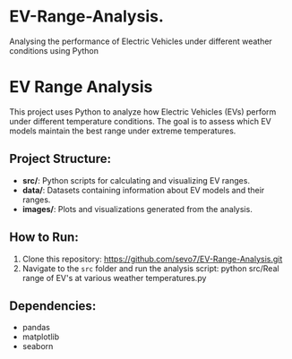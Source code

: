 # EV-Range-Analysis.
Analysing the performance of Electric Vehicles under different weather conditions using Python

# EV Range Analysis

This project uses Python to analyze how Electric Vehicles (EVs) perform under different temperature conditions. The goal is to assess which EV models maintain the best range under extreme temperatures.

## Project Structure:
- **src/**: Python scripts for calculating and visualizing EV ranges.
- **data/**: Datasets containing information about EV models and their ranges.
- **images/**: Plots and visualizations generated from the analysis.

## How to Run:
1. Clone this repository: https://github.com/sevo7/EV-Range-Analysis.git
2. Navigate to the `src` folder and run the analysis script: python src/Real range of EV's at various weather temperatures.py


## Dependencies:
- pandas
- matplotlib
- seaborn
